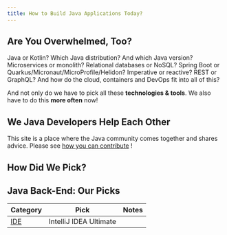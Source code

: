 ```yaml
---
title: How to Build Java Applications Today?
---
```


## Are You Overwhelmed, Too?
Java or Kotlin? Which Java distribution? And which Java version? Microservices or monolith? Relational databases or NoSQL? Spring Boot or Quarkus/Micronaut/MicroProfile/Helidon? Imperative or reactive? REST or GraphQL? And how do the cloud, containers and DevOps fit into all of this?

And not only do we have to pick all these **technologies & tools**. We also have to do this **more often** now!

## We Java Developers Help Each Other
This site is a place where the Java community comes together and shares advice. Please see [how you can contribute](/contribute) !

## How Did We Pick?

## Java Back-End: Our Picks

| Category | Pick | Notes |
| --- | --- | --- |
| [IDE](/ide) | IntelliJ IDEA Ultimate ||


